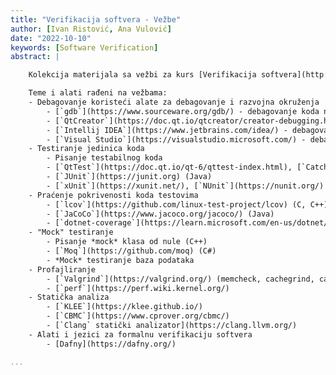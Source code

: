 ```yaml
---
title: "Verifikacija softvera - Vežbe"
author: [Ivan Ristović, Ana Vulović]
date: "2022-10-10"
keywords: [Software Verification]
abstract: |

    Kolekcija materijala sa vežbi za kurs [Verifikacija softvera](http://www.verifikacijasoftvera.matf.bg.ac.rs/) na Matematičkom fakultetu, Univerziteta u Beogradu.

    Teme i alati rađeni na vežbama:
    - Debagovanje koristeći alate za debagovanje i razvojna okruženja
        - [`gdb`](https://www.sourceware.org/gdb/) - debagovanje koda na niskom nivou
        - [`QtCreator`](https://doc.qt.io/qtcreator/creator-debugging.html) - debagovanje C/C++ kodova
        - [`Intellij IDEA`](https://www.jetbrains.com/idea/) - debagovanje Java koda
        - [`Visual Studio`](https://visualstudio.microsoft.com/) - debagovanje C, C++ i C# kodova
    - Testiranje jedinica koda
        - Pisanje testabilnog koda
        - [`QtTest`](https://doc.qt.io/qt-6/qttest-index.html), [`Catch`](https://github.com/catchorg/Catch2) (C, C++)
        - [`JUnit`](https://junit.org) (Java)
        - [`xUnit`](https://xunit.net/), [`NUnit`](https://nunit.org/) (C#)
    - Praćenje pokrivenosti koda testovima
        - [`lcov`](https://github.com/linux-test-project/lcov) (C, C++)
        - [`JaCoCo`](https://www.jacoco.org/jacoco/) (Java)
        - [`dotnet-coverage`](https://learn.microsoft.com/en-us/dotnet/core/additional-tools/dotnet-coverage) (C#)
    - "Mock" testiranje
        - Pisanje *mock* klasa od nule (C++)
        - [`Moq`](https://github.com/moq) (C#)
        - *Mock* testiranje baza podataka
    - Profajliranje
        - [`Valgrind`](https://valgrind.org/) (memcheck, cachegrind, callgrind, hellgrind, drd)
        - [`perf`](https://perf.wiki.kernel.org/)
    - Statička analiza
        - [`KLEE`](https://klee.github.io/)
        - [`CBMC`](https://www.cprover.org/cbmc/)
        - [`Clang` statički analizator](https://clang.llvm.org/)
    - Alati i jezici za formalnu verifikaciju softvera
        - [Dafny](https://dafny.org/)

...
```



